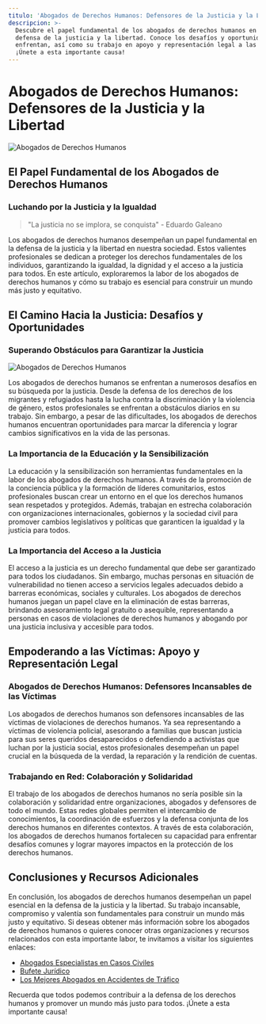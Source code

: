 ```yaml
---
titulo: 'Abogados de Derechos Humanos: Defensores de la Justicia y la Libertad'
descripcion: >-
  Descubre el papel fundamental de los abogados de derechos humanos en la
  defensa de la justicia y la libertad. Conoce los desafíos y oportunidades que
  enfrentan, así como su trabajo en apoyo y representación legal a las víctimas.
  ¡Únete a esta importante causa!
---
```


# Abogados de Derechos Humanos: Defensores de la Justicia y la Libertad

![Abogados de Derechos Humanos](./img/abogados-de-derechos-humanos-1.webp)

## El Papel Fundamental de los Abogados de Derechos Humanos

### Luchando por la Justicia y la Igualdad

> "La justicia no se implora, se conquista" - Eduardo Galeano

Los abogados de derechos humanos desempeñan un papel fundamental en la defensa de la justicia y la libertad en nuestra sociedad. Estos valientes profesionales se dedican a proteger los derechos fundamentales de los individuos, garantizando la igualdad, la dignidad y el acceso a la justicia para todos. En este artículo, exploraremos la labor de los abogados de derechos humanos y cómo su trabajo es esencial para construir un mundo más justo y equitativo.

## El Camino Hacia la Justicia: Desafíos y Oportunidades

### Superando Obstáculos para Garantizar la Justicia

![Abogados de Derechos Humanos](./img/abogados-de-derechos-humanos-2.webp)

Los abogados de derechos humanos se enfrentan a numerosos desafíos en su búsqueda por la justicia. Desde la defensa de los derechos de los migrantes y refugiados hasta la lucha contra la discriminación y la violencia de género, estos profesionales se enfrentan a obstáculos diarios en su trabajo. Sin embargo, a pesar de las dificultades, los abogados de derechos humanos encuentran oportunidades para marcar la diferencia y lograr cambios significativos en la vida de las personas.

### La Importancia de la Educación y la Sensibilización

La educación y la sensibilización son herramientas fundamentales en la labor de los abogados de derechos humanos. A través de la promoción de la conciencia pública y la formación de líderes comunitarios, estos profesionales buscan crear un entorno en el que los derechos humanos sean respetados y protegidos. Además, trabajan en estrecha colaboración con organizaciones internacionales, gobiernos y la sociedad civil para promover cambios legislativos y políticas que garanticen la igualdad y la justicia para todos.

### La Importancia del Acceso a la Justicia

El acceso a la justicia es un derecho fundamental que debe ser garantizado para todos los ciudadanos. Sin embargo, muchas personas en situación de vulnerabilidad no tienen acceso a servicios legales adecuados debido a barreras económicas, sociales y culturales. Los abogados de derechos humanos juegan un papel clave en la eliminación de estas barreras, brindando asesoramiento legal gratuito o asequible, representando a personas en casos de violaciones de derechos humanos y abogando por una justicia inclusiva y accesible para todos.

## Empoderando a las Víctimas: Apoyo y Representación Legal

### Abogados de Derechos Humanos: Defensores Incansables de las Víctimas

Los abogados de derechos humanos son defensores incansables de las víctimas de violaciones de derechos humanos. Ya sea representando a víctimas de violencia policial, asesorando a familias que buscan justicia para sus seres queridos desaparecidos o defendiendo a activistas que luchan por la justicia social, estos profesionales desempeñan un papel crucial en la búsqueda de la verdad, la reparación y la rendición de cuentas.

### Trabajando en Red: Colaboración y Solidaridad

El trabajo de los abogados de derechos humanos no sería posible sin la colaboración y solidaridad entre organizaciones, abogados y defensores de todo el mundo. Estas redes globales permiten el intercambio de conocimientos, la coordinación de esfuerzos y la defensa conjunta de los derechos humanos en diferentes contextos. A través de esta colaboración, los abogados de derechos humanos fortalecen su capacidad para enfrentar desafíos comunes y lograr mayores impactos en la protección de los derechos humanos.

## Conclusiones y Recursos Adicionales

En conclusión, los abogados de derechos humanos desempeñan un papel esencial en la defensa de la justicia y la libertad. Su trabajo incansable, compromiso y valentía son fundamentales para construir un mundo más justo y equitativo. Si deseas obtener más información sobre los abogados de derechos humanos o quieres conocer otras organizaciones y recursos relacionados con esta importante labor, te invitamos a visitar los siguientes enlaces:

- [Abogados Especialistas en Casos Civiles](abogados-de-casos-civiles)
- [Bufete Jurídico](bufete-juridico)
- [Los Mejores Abogados en Accidentes de Tráfico](los-mejores-abogados-en-accidentes-de-trafico)

Recuerda que todos podemos contribuir a la defensa de los derechos humanos y promover un mundo más justo para todos. ¡Únete a esta importante causa!
